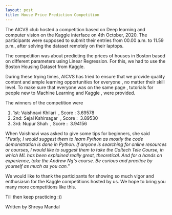 ```yaml
---	
layout: post	
title: House Price Prediction Competition
---
```



The AICVS club hosted a competition based on Deep learning and computer
vision on the Kaggle interface on 4th October, 2020. The participants were
supposed to submit their entries from 00.00 a.m. to 11.59 p.m., after
solving the dataset remotely on their laptops.

The competition was about predicting the prices of houses in Boston based on
different parameters using Linear Regression. For this, we had to use the
Boston Housing Dataset from Kaggle.

During these trying times, AICVS has tried to ensure that we provide quality
content and ample learning opportunities for everyone , no matter their skill
level. To make sure that everyone was on the same page , tutorials for people
new to Machine Learning and Kaggle , were provided.

The winners of the competition were

<ol>
<li> 1st: Vaishnavi Khilari  , Score : 3.69578</li>
<li> 2nd: Sejal Kshirsagar  , Score :  3.89530</li>
<li> 3rd: Nupur Shah  , Score :  3.94156</li>
</ol>

When Vaishnavi was asked to give some tips for beginners, she said "<em>Firstly, I
would suggest them to learn Python as mostly the code demonstration is done
in Python. If anyone is searching for online resources or courses, I would like to
suggest them to take the Caltech Tele Course, in which ML has been explained
really great, theoretical. And for a hands on experience, take the Andrew Ng's
course. Be curious and practice by yourself as much as you can.</em>"

We would like to thank the participants for showing so much vigor and
enthusiasm for the Kaggle competitions hosted by us. We hope to bring you
many more competitions like this.

Till then keep practicing :))

Written by Shreya Mandal
